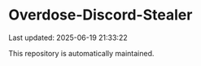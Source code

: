 # Overdose-Discord-Stealer

Last updated: 2025-06-19 21:33:22

This repository is automatically maintained.
